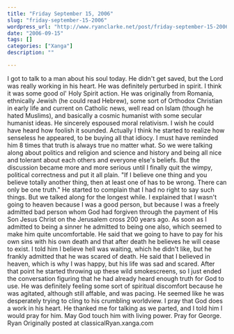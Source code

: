 ```yaml
---
title: "Friday September 15, 2006"
slug: "friday-september-15-2006"
wordpress_url: "http://www.ryanclarke.net/post/friday-september-15-2006/"
date: "2006-09-15"
tags: []
categories: ["Xanga"]
description: ""

---
```


I got to talk to a man about his soul today. He didn't get saved, but the Lord was really working in his heart. He was definitely perturbed in spirit. I think it was some good ol' Holy Spirit action.
He was originally from Romania, ethnically Jewish (he could read Hebrew), some sort of Orthodox Christian in early life and current on Catholic news, well read on Islam (though he hated Muslims), and basically a cosmic humanist with some secular humanist ideas. He sincerely espoused moral relativism. I wish he could have heard how foolish it sounded. Actually I think he started to realize how senseless he appeared, to be buying all that idiocy. I must have reminded him 8 times that truth is always true no matter what.
So we were talking along about politics and religion and science and history and being all nice and tolerant about each others and everyone else's beliefs. But the discussion became more and more serious until I finally quit the wimpy, political correctness and put it all plain. "If I believe one thing and you believe totally another thing, then at least one of has to be wrong. There can only be one truth." He started to complain that I had no right to say such things. But we talked along for the longest while. I explained that I wasn't going to heaven because I was a good person, but because I was a freely admitted bad person whom God had forgiven through the payment of His Son Jesus Christ on the Jerusalem cross 200 years ago. As soon as I admitted to being a sinner he admitted to being one also, which seemed to make him quite uncomfortable. He said that we going to have to pay for his own sins with his own death and that after death he believes he will cease to exist. I told him I believe hell was waiting, which he didn't like, but he frankly admitted that he was scared of death. He said that I believed in heaven, which is why I was happy, but his life was sad and scared. After that point he started throwing up these wild smokescreens, so I just ended the conversation figuring that he had already heard enough truth for God to use. He was definitely feeling some sort of spiritual discomfort because he was agitated, although still affable, and was pacing. He seemed like he was desperately trying to cling to his crumbling worldview.
I pray that God does a work in his heart. He thanked me for talking as we parted, and I told him I would pray for him. May God touch him with living power. Pray for George.
Ryan
Originally posted at classicalRyan.xanga.com
